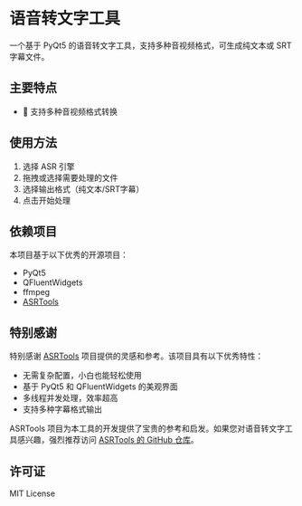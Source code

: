 # 语音转文字工具

一个基于 PyQt5 的语音转文字工具，支持多种音视频格式，可生成纯文本或 SRT 字幕文件。

## 主要特点

- 🎯 支持多种音视频格式转换

## 使用方法

1. 选择 ASR 引擎
2. 拖拽或选择需要处理的文件
3. 选择输出格式（纯文本/SRT字幕）
4. 点击开始处理

## 依赖项目

本项目基于以下优秀的开源项目：

- PyQt5
- QFluentWidgets
- ffmpeg
- [ASRTools](https://github.com/WEIFENG2333/AsrTools)

## 特别感谢

特别感谢 [ASRTools](https://github.com/WEIFENG2333/AsrTools) 项目提供的灵感和参考。该项目具有以下优秀特性：

- 无需复杂配置，小白也能轻松使用
- 基于 PyQt5 和 QFluentWidgets 的美观界面
- 多线程并发处理，效率超高
- 支持多种字幕格式输出

ASRTools 项目为本工具的开发提供了宝贵的参考和启发。如果您对语音转文字工具感兴趣，强烈推荐访问 [ASRTools 的 GitHub 仓库](https://github.com/WEIFENG2333/AsrTools)。

## 许可证

MIT License

